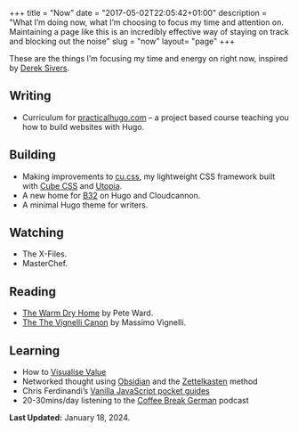 +++
title = "Now"
date = "2017-05-02T22:05:42+01:00"
description = "What I’m doing now, what I’m choosing to focus my time and attention on. Maintaining a page like this is an incredibly effective way of staying on track and blocking out the noise"
slug = "now"
layout= "page"
+++

These are the things I’m focusing my time and energy on right now, inspired by [Derek Sivers](https://nownownow.com/about).


## Writing
- Curriculum for [practicalhugo.com](https://practicalhugo.com) – a project based course teaching you how to build websites with Hugo.

## Building
- Making improvements to [cu.css](https://cu.harrycresswell.com), my lightweight CSS framework built with [Cube CSS](https://cube.fyi/) and [Utopia](https://utopia.fyi/).
- A new home for [B32](https://buxtonthreetwo.com) on Hugo and Cloudcannon.
- A minimal Hugo theme for writers.

## Watching

- The X-Files.
- MasterChef.

## Reading

- [The Warm Dry Home](https://shop.heritage-house.org/product/book-the-warm-dry-home/) by Pete Ward.
- [The The Vignelli Canon](https://www.goodreads.com/book/show/9180968-the-vignelli-canon) by Massimo Vignelli.

## Learning

- How to [Visualise Value](https://visualizevalue.com/)
- Networked thought using [Obsidian](https://obsidian.md/) and the [Zettelkasten](https://zettelkasten.de/) method
- Chris Ferdinandi’s [Vanilla JavaScript pocket guides](https://vanillajsguides.com/)
- 20-30mins/day listening to the [Coffee Break German](https://coffeebreaklanguages.com/) podcast

**Last Updated:** January 18, 2024.
